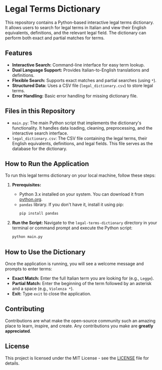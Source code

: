 # Legal Terms Dictionary

This repository contains a Python-based interactive legal terms dictionary. It allows users to search for legal terms in Italian and view their English equivalents, definitions, and the relevant legal field. The dictionary can perform both exact and partial matches for terms.

## Features

* **Interactive Search:** Command-line interface for easy term lookup.
* **Dual Language Support:** Provides Italian-to-English translations and definitions.
* **Flexible Search:** Supports exact matches and partial searches (using `*`).
* **Structured Data:** Uses a CSV file (`legal_dictionary.csv`) to store legal terms.
* **Error Handling:** Basic error handling for missing dictionary file.

## Files in this Repository

* `main.py`: The main Python script that implements the dictionary's functionality. It handles data loading, cleaning, preprocessing, and the interactive search interface.
* `legal_dictionary.csv`: The CSV file containing the legal terms, their English equivalents, definitions, and legal fields. This file serves as the database for the dictionary.

## How to Run the Application

To run this legal terms dictionary on your local machine, follow these steps:

1.  **Prerequisites:**
    * Python 3.x installed on your system. You can download it from [python.org](https://www.python.org/).
    * `pandas` library. If you don't have it, install it using pip:
        ```bash
        pip install pandas
        ```

2.  **Run the Script:**
    Navigate to the `legal-terms-dictionary` directory in your terminal or command prompt and execute the Python script:
    ```bash
    python main.py
    ```

## How to Use the Dictionary

Once the application is running, you will see a welcome message and prompts to enter terms:

* **Exact Match:** Enter the full Italian term you are looking for (e.g., `Legge`).
* **Partial Match:** Enter the beginning of the term followed by an asterisk and a space (e.g., `Violenza *`).
* **Exit:** Type `exit` to close the application.


## Contributing

Contributions are what make the open-source community such an amazing place to learn, inspire, and create. Any contributions you make are **greatly appreciated**.

## License

This project is licensed under the MIT License - see the [LICENSE](https://github.com/fyate/legal-terms-dictionary/blob/main/LICENSE) file for details.
